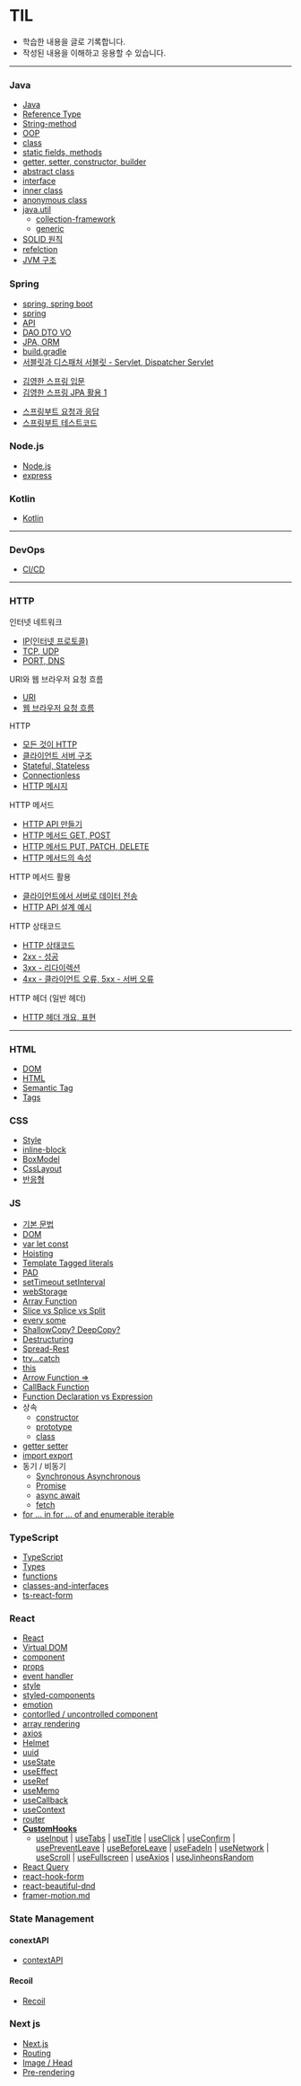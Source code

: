 # TIL

- 학습한 내용을 글로 기록합니다.
- 작성된 내용을 이해하고 응용할 수 있습니다.

---

### Java

- [Java](https://github.com/tlsgmltjd/TIL/blob/main/BackEnd/Java/java.md)
- [Reference Type](https://github.com/tlsgmltjd/TIL/blob/main/BackEnd/Java/referenceType.md)
- [String-method](https://github.com/tlsgmltjd/TIL/blob/main/BackEnd/Java/string-method.md)
- [OOP](https://github.com/tlsgmltjd/TIL/blob/main/BackEnd/Java/OOP.md)
- [class](https://github.com/tlsgmltjd/TIL/blob/main/BackEnd/Java/class.md)
- [static fields, methods](https://github.com/tlsgmltjd/TIL/blob/main/BackEnd/Java/static-fields-method.md)
- [getter, setter, constructor, builder](https://github.com/tlsgmltjd/TIL/blob/main/BackEnd/Java/getter-setter-constructor-builder.md)
- [abstract class](https://github.com/tlsgmltjd/TIL/blob/main/BackEnd/Java/abstract-class.md)
- [interface](https://github.com/tlsgmltjd/TIL/blob/main/BackEnd/Java/interface.md)
- [inner class](https://github.com/tlsgmltjd/TIL/blob/main/BackEnd/Java/inner-class.md)
- [anonymous class](https://github.com/tlsgmltjd/TIL/blob/main/BackEnd/Java/anonymous-class.md)
- [java.util](https://github.com/tlsgmltjd/TIL/blob/main/BackEnd/Java/java.util/java.util.md)
  - [collection-framework](https://github.com/tlsgmltjd/TIL/blob/main/BackEnd/Java/java.util/collection-framework.md)
  - [generic](https://github.com/tlsgmltjd/TIL/blob/main/BackEnd/Java/java.util/generic.md)
- [SOLID 원칙](https://github.com/tlsgmltjd/TIL/blob/main/BackEnd/Java/solid.md)
- [refelction](https://github.com/tlsgmltjd/TIL/blob/main/BackEnd/Java/reflection.md)
- [JVM 구조](https://tlsgmltjd.tistory.com/5)

### Spring

- [spring, spring boot](https://github.com/tlsgmltjd/TIL/blob/main/BackEnd/Spring/spring-springboot.md)
- [spring](https://github.com/tlsgmltjd/TIL/blob/main/BackEnd/Spring/spring.md)
- [API](https://github.com/tlsgmltjd/TIL/blob/main/BackEnd/Spring/API.md)
- [DAO DTO VO](https://github.com/tlsgmltjd/TIL/blob/main/BackEnd/Spring/dto-dao-vo.md)
- [JPA, ORM](https://github.com/tlsgmltjd/TIL/blob/main/BackEnd/Spring/jpa-orm.md)
- [build.gradle](https://github.com/tlsgmltjd/TIL/blob/main/BackEnd/Spring/build.gradle.md)
- [서블릿과 디스패처 서블릿 - Servlet, Dispatcher Servlet](https://tlsgmltjd.tistory.com/4)

* [김영한 스프링 입문](https://github.com/tlsgmltjd/TIL/blob/main/BackEnd/Spring/SpringRoadMap/스프링입문.md)
* [김영한 스프링 JPA 활용 1](https://github.com/tlsgmltjd/TIL/blob/main/BackEnd/Spring/SpringRoadMap/%EC%8A%A4%ED%94%84%EB%A7%81JPA%ED%99%9C%EC%9A%A91.md)

- [스프링부트 요청과 응답](https://github.com/tlsgmltjd/TIL/blob/main/BackEnd/Spring/SpringBook/%EC%8A%A4%ED%94%84%EB%A7%81%EC%9A%94%EC%B2%AD%EA%B3%BC%EC%9D%91%EB%8B%B5.md)
- [스프링부트 테스트코드](https://github.com/tlsgmltjd/TIL/blob/main/BackEnd/Spring/SpringBook/%EC%8A%A4%ED%94%84%EB%A7%81%EB%B6%80%ED%8A%B8%ED%85%8C%EC%8A%A4%ED%8A%B8%EC%BD%94%EB%93%9C.md)

### Node.js

- [Node.js](https://github.com/tlsgmltjd/TIL/blob/main/BackEnd/Node/nodejs.md)
- [express](https://github.com/tlsgmltjd/TIL/blob/main/BackEnd/Node/express.md)

### Kotlin

- [Kotlin](https://github.com/tlsgmltjd/TIL/blob/main/BackEnd/Kotlin/kotlin.md)

---

### DevOps

- [CI/CD](https://github.com/tlsgmltjd/TIL/blob/main/BackEnd/DevOps/CICD.md)

---

### HTTP

인터넷 네트워크

- [IP(인터넷 프로토콜)](https://github.com/tlsgmltjd/TIL/blob/main/BackEnd/http/ip.md)
- [TCP, UDP](https://github.com/tlsgmltjd/TIL/blob/main/BackEnd/http/tcp-udp.md)
- [PORT, DNS](https://github.com/tlsgmltjd/TIL/blob/main/BackEnd/http/port-dns.md)

URI와 웹 브라우저 요청 흐름

- [URI](https://github.com/tlsgmltjd/TIL/blob/main/BackEnd/http/uri.md)
- [웹 브라우저 요청 흐름](https://github.com/tlsgmltjd/TIL/blob/main/BackEnd/http/brower-request-cycle.md)

HTTP

- [모든 것이 HTTP](https://github.com/tlsgmltjd/TIL/blob/main/BackEnd/http/http.md)
- [클라이언트 서버 구조](https://github.com/tlsgmltjd/TIL/blob/main/BackEnd/http/client-server.md)
- [Stateful, Stateless](https://github.com/tlsgmltjd/TIL/blob/main/BackEnd/http/stateful-stateless.md)
- [Connectionless](https://github.com/tlsgmltjd/TIL/blob/main/BackEnd/http/connectionless.md)
- [HTTP 메시지](https://github.com/tlsgmltjd/TIL/blob/main/BackEnd/http/http-message.md)

HTTP 메서드

- [HTTP API 만들기](https://github.com/tlsgmltjd/TIL/blob/main/BackEnd/http/make-http-api.md)
- [HTTP 메서드 GET, POST](https://github.com/tlsgmltjd/TIL/blob/main/BackEnd/http/http-method-cr.md)
- [HTTP 메서드 PUT, PATCH, DELETE](https://github.com/tlsgmltjd/TIL/blob/main/BackEnd/http/http-method-upd.md)
- [HTTP 메서드의 속성](https://github.com/tlsgmltjd/TIL/blob/main/BackEnd/http/http-method-attribute.md)

HTTP 메서드 활용

- [클라이언트에서 서버로 데이터 전송](https://github.com/tlsgmltjd/TIL/blob/main/BackEnd/http/http-server-client-data.md)
- [HTTP API 설계 예시](https://github.com/tlsgmltjd/TIL/blob/main/BackEnd/http/http-api-structure-example.md)

HTTP 상태코드

- [HTTP 상태코드](https://github.com/tlsgmltjd/TIL/blob/main/BackEnd/http/http-status-code.md)
- [2xx - 성공](https://github.com/tlsgmltjd/TIL/blob/main/BackEnd/http/http-status-code-2xx.md)
- [3xx - 리다이렉션](https://github.com/tlsgmltjd/TIL/blob/main/BackEnd/http/http-status-code-3xx.md)
- [4xx - 클라이언트 오류, 5xx - 서버 오류](https://github.com/tlsgmltjd/TIL/blob/main/BackEnd/http/http-status-code-4xx-5xx.md)

HTTP 헤더 (일반 헤더)

- [HTTP 헤더 개요, 표현](https://github.com/tlsgmltjd/TIL/blob/main/BackEnd/http/http-header.md)

---

### HTML

- [DOM](https://github.com/tlsgmltjd/TIL/blob/main/HTML/DOM.md)
- [HTML](https://github.com/tlsgmltjd/TIL/blob/main/HTML/html.md)
- [Semantic Tag](https://github.com/tlsgmltjd/TIL/blob/main/HTML/SemanticTag.md)
- [Tags](https://github.com/tlsgmltjd/TIL/blob/main/HTML/Tags.md)

### CSS

- [Style](https://github.com/tlsgmltjd/TIL/blob/main/CSS/style.md)
- [inline-block](https://github.com/tlsgmltjd/TIL/blob/main/CSS/inline-block.md)
- [BoxModel](https://github.com/tlsgmltjd/TIL/blob/main/CSS/boxmodel.md)
- [CssLayout](https://github.com/tlsgmltjd/TIL/blob/main/CSS/css-layout.md)
- [반응형](https://github.com/tlsgmltjd/TIL/blob/main/CSS/%EB%B0%98%EC%9D%91%ED%98%95.md)

### JS

- [기본 문법](https://github.com/tlsgmltjd/TIL/blob/main/JS/javascript.md)
- [DOM](https://github.com/tlsgmltjd/TIL/tree/main/JS/DOM)
- [var let const](https://github.com/tlsgmltjd/TIL/blob/main/JS/var-let-const.md)
- [Hoisting](https://github.com/tlsgmltjd/TIL/blob/main/JS/Hoisting.md)
- [Template Tagged literals](https://github.com/tlsgmltjd/TIL/blob/main/JS/Template-Tagged-literals.md)
- [PAD](https://github.com/tlsgmltjd/TIL/blob/main/JS/PAD.md)
- [setTimeout setInterval](https://github.com/tlsgmltjd/TIL/blob/main/JS/setTimeout-setInterval.md)
- [webStorage](https://github.com/tlsgmltjd/TIL/blob/main/JS/webStorage.md)
- [Array Function](https://github.com/tlsgmltjd/TIL/blob/main/JS/ArrayFunction.md)
- [Slice vs Splice vs Split](https://github.com/tlsgmltjd/TIL/blob/main/JS/Slice-Splice-Split.md)
- [every some](https://github.com/tlsgmltjd/TIL/blob/main/JS/every-some.md)
- [ShallowCopy? DeepCopy?](https://github.com/tlsgmltjd/TIL/blob/main/JS/ShallowCopy-DeepCopy.md)
- [Destructuring](https://github.com/tlsgmltjd/TIL/blob/main/JS/Destructuring.md)
- [Spread-Rest](https://github.com/tlsgmltjd/TIL/blob/main/JS/Spread-Rest.md)
- [try...catch](https://github.com/tlsgmltjd/TIL/blob/main/JS/try...catch.md)
- [this](https://github.com/tlsgmltjd/TIL/blob/main/JS/this.md)
- [Arrow Function =>](https://github.com/tlsgmltjd/TIL/blob/main/JS/ArrowFunction.md)
- [CallBack Function](https://github.com/tlsgmltjd/TIL/blob/main/JS/CallBackFunction.md)
- [Function Declaration vs Expression](https://github.com/tlsgmltjd/TIL/blob/main/JS/Function-Declaration-Expression.md)
- 상속
  - [constructor](https://github.com/tlsgmltjd/TIL/blob/main/JS/constructor.md)
  - [prototype](https://github.com/tlsgmltjd/TIL/blob/main/JS/prototype.md)
  - [class](https://github.com/tlsgmltjd/TIL/blob/main/JS/class.md)
- [getter setter](https://github.com/tlsgmltjd/TIL/blob/main/JS/getter-setter.md)
- [import export](https://github.com/tlsgmltjd/TIL/blob/main/JS/import-export.md)
- 동기 / 비동기
  - [Synchronous Asynchronous](https://github.com/tlsgmltjd/TIL/blob/main/JS/Synchronous-Asynchronous.md)
  - [Promise](https://github.com/tlsgmltjd/TIL/blob/main/JS/Promise.md)
  - [async await](https://github.com/tlsgmltjd/TIL/blob/main/JS/async-await.md)
  - [fetch](https://github.com/tlsgmltjd/TIL/blob/main/JS/fetch.md)
- [for ... in for ... of and enumerable iterable](https://github.com/tlsgmltjd/TIL/blob/main/JS/for...in-for...of-enumerable-iterable.md)

### TypeScript

- [TypeScript](https://github.com/tlsgmltjd/TIL/blob/main/TypeScript/what-is-typesctipt.md)
- [Types](https://github.com/tlsgmltjd/TIL/blob/main/TypeScript/typescript-type.md)
- [functions](https://github.com/tlsgmltjd/TIL/blob/main/TypeScript/functions.md)
- [classes-and-interfaces](https://github.com/tlsgmltjd/TIL/blob/main/TypeScript/classes-and-interfaces.md)
- [ts-react-form](https://github.com/tlsgmltjd/TIL/blob/main/TypeScript/ts-react-from.md)

### React

- [React](https://github.com/tlsgmltjd/TIL/blob/main/React/what-is-react.md)
- [Virtual DOM](https://github.com/tlsgmltjd/TIL/blob/main/React/VirtualDOM.md)
- [component](https://github.com/tlsgmltjd/TIL/blob/main/React/component.md)
- [props](https://github.com/tlsgmltjd/TIL/blob/main/React/props.md)
- [event handler](https://github.com/tlsgmltjd/TIL/blob/main/React/event-handler.md)
- [style](https://github.com/tlsgmltjd/TIL/blob/main/React/style.md)
- [styled-components](https://github.com/tlsgmltjd/TIL/blob/main/React/styled-components.md)
- [emotion](https://github.com/tlsgmltjd/TIL/blob/main/React/emotion.md)
- [contorlled / uncontrolled component](https://github.com/tlsgmltjd/TIL/blob/main/React/style.md)
- [array rendering](https://github.com/tlsgmltjd/TIL/blob/main/React/contorlled-uncontrolled-component.md)
- [axios](https://github.com/tlsgmltjd/TIL/blob/main/React/axios.md)
- [Helmet](https://github.com/tlsgmltjd/TIL/blob/main/React/Helmet.md)
- [uuid](https://github.com/tlsgmltjd/TIL/blob/main/React/uuid.md)
- [useState](https://github.com/tlsgmltjd/TIL/blob/main/React/useState.md)
- [useEffect](https://github.com/tlsgmltjd/TIL/blob/main/React/useEffect.md)
- [useRef](https://github.com/tlsgmltjd/TIL/blob/main/React/useRef.md)
- [useMemo](https://github.com/tlsgmltjd/TIL/blob/main/React/useMemo.md)
- [useCallback](https://github.com/tlsgmltjd/TIL/blob/main/React/useCallback.md)
- [useContext](https://github.com/tlsgmltjd/TIL/blob/main/React/useContext.md)
- [router](https://github.com/tlsgmltjd/TIL/blob/main/React/router.md)
- **[CustomHooks](https://github.com/tlsgmltjd/TIL/blob/main/React/CustomHooks/what-is-customhooks.md)**
  - [useInput](https://github.com/tlsgmltjd/TIL/blob/main/React/CustomHooks/useInput.md) | [useTabs](https://github.com/tlsgmltjd/TIL/blob/main/React/CustomHooks/useTabs.md) | [useTitle](https://github.com/tlsgmltjd/TIL/blob/main/React/CustomHooks/useTitle.md) |
    [useClick](https://github.com/tlsgmltjd/TIL/blob/main/React/CustomHooks/useClick.md) | [useConfirm](https://github.com/tlsgmltjd/TIL/blob/main/React/CustomHooks/useClick.md) | [usePreventLeave](https://github.com/tlsgmltjd/TIL/blob/main/React/CustomHooks/usePreventLeave.md) | [useBeforeLeave](https://github.com/tlsgmltjd/TIL/blob/main/React/CustomHooks/useBeforeLeave.md) | [useFadeIn](https://github.com/tlsgmltjd/TIL/blob/main/React/CustomHooks/useFadeIn.md) | [useNetwork](https://github.com/tlsgmltjd/TIL/blob/main/React/CustomHooks/useNetwork.md) | [useScroll](https://github.com/tlsgmltjd/TIL/blob/main/React/CustomHooks/useScroll.md) | [useFullscreen](https://github.com/tlsgmltjd/TIL/blob/main/React/CustomHooks/useFullscreen.md) | [useAxios](https://github.com/tlsgmltjd/TIL/blob/main/React/CustomHooks/useAxios.md) | [useJinheonsRandom](https://github.com/tlsgmltjd/TIL/blob/main/React/CustomHooks/useJinheonsRandom.md)
- [React Query](https://github.com/tlsgmltjd/TIL/blob/main/React/react-query.md)
- [react-hook-form](https://github.com/tlsgmltjd/TIL/blob/main/React/react-hook-form.md)
- [react-beautiful-dnd](https://github.com/tlsgmltjd/TIL/blob/main/React/react-beautiful-dnd.md)
- [framer-motion.md](https://github.com/tlsgmltjd/TIL/blob/main/React/framer-motion.md)

### State Management

#### conextAPI

- [contextAPI](https://github.com/tlsgmltjd/TIL/blob/main/StateManagement/ContextAPI/useContext.md)

#### Recoil

- [Recoil](https://github.com/tlsgmltjd/TIL/blob/main/StateManagement/Recoil/Recoil.md)

### Next js

- [Next.js](https://github.com/tlsgmltjd/TIL/blob/main/Nextjs/Nextjs.md)
- [Routing](https://github.com/tlsgmltjd/TIL/blob/main/Nextjs/Routing.md)
- [Image / Head](https://github.com/tlsgmltjd/TIL/blob/main/Nextjs/Image-Head.md)
- [Pre-rendering](https://github.com/tlsgmltjd/TIL/blob/main/Nextjs/Pre-rendering.md)
